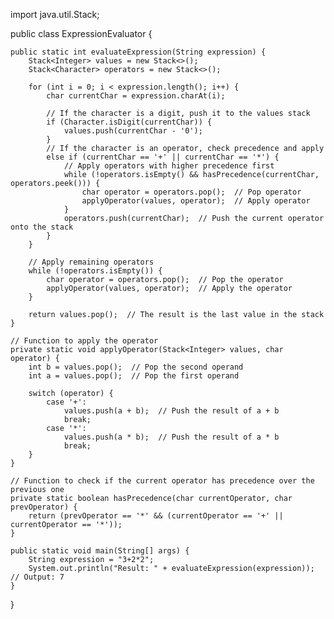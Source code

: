 import java.util.Stack;

public class ExpressionEvaluator {

    public static int evaluateExpression(String expression) {
        Stack<Integer> values = new Stack<>();
        Stack<Character> operators = new Stack<>();
        
        for (int i = 0; i < expression.length(); i++) {
            char currentChar = expression.charAt(i);
            
            // If the character is a digit, push it to the values stack
            if (Character.isDigit(currentChar)) {
                values.push(currentChar - '0');
            } 
            // If the character is an operator, check precedence and apply
            else if (currentChar == '+' || currentChar == '*') {
                // Apply operators with higher precedence first
                while (!operators.isEmpty() && hasPrecedence(currentChar, operators.peek())) {
                    char operator = operators.pop();  // Pop operator
                    applyOperator(values, operator);  // Apply operator
                }
                operators.push(currentChar);  // Push the current operator onto the stack
            }
        }
        
        // Apply remaining operators
        while (!operators.isEmpty()) {
            char operator = operators.pop();  // Pop the operator
            applyOperator(values, operator);  // Apply the operator
        }
        
        return values.pop();  // The result is the last value in the stack
    }

    // Function to apply the operator
    private static void applyOperator(Stack<Integer> values, char operator) {
        int b = values.pop();  // Pop the second operand
        int a = values.pop();  // Pop the first operand
        
        switch (operator) {
            case '+':
                values.push(a + b);  // Push the result of a + b
                break;
            case '*':
                values.push(a * b);  // Push the result of a * b
                break;
        }
    }

    // Function to check if the current operator has precedence over the previous one
    private static boolean hasPrecedence(char currentOperator, char prevOperator) {
        return (prevOperator == '*' && (currentOperator == '+' || currentOperator == '*'));
    }

    public static void main(String[] args) {
        String expression = "3+2*2";
        System.out.println("Result: " + evaluateExpression(expression));  // Output: 7
    }
}
